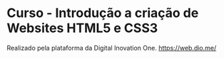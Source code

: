 # Curso - Introdução a criação de Websites HTML5 e CSS3
Realizado pela plataforma da Digital Inovation One.
https://web.dio.me/
